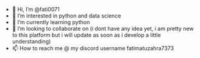 - 👋 Hi, I’m @fati0071
- 👀 I’m interested in python and data science 
- 🌱 I’m currently learning python
- 💞️ I’m looking to collaborate on (i dont have any idea yet, i am pretty new to this platform but i will update as soon as i develop a little understanding)
- 📫 How to reach me @ my discord username fatimatuzahra7373
<!---
fati0071/fati0071 is a ✨ special ✨ repository because its `README.md` (this file) appears on your GitHub profile.
You can click the Preview link to take a look at your changes.
--->
